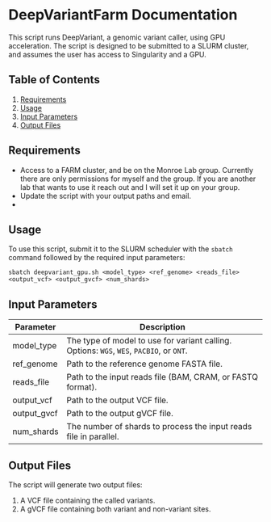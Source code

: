 # DeepVariantFarm Documentation

This script runs DeepVariant, a genomic variant caller, using GPU acceleration. The script is designed to be submitted to a SLURM cluster, and assumes the user has access to Singularity and a GPU.

## Table of Contents
1. [Requirements](#requirements)
2. [Usage](#usage)
3. [Input Parameters](#input-parameters)
4. [Output Files](#output-files)

## Requirements

- Access to a FARM cluster, and be on the Monroe Lab group. Currently there are only permissions for myself and the group. If you are another lab that wants to use it reach out and I will set it up on your group. 
- Update the script with your output paths and email.
- 
## Usage

To use this script, submit it to the SLURM scheduler with the `sbatch` command followed by the required input parameters:

```
sbatch deepvariant_gpu.sh <model_type> <ref_genome> <reads_file> <output_vcf> <output_gvcf> <num_shards>
```

## Input Parameters

| Parameter   | Description                                                  |
| ----------- | ------------------------------------------------------------ |
| model_type  | The type of model to use for variant calling. Options: `WGS`, `WES`, `PACBIO`, or `ONT`. |
| ref_genome  | Path to the reference genome FASTA file.                    |
| reads_file  | Path to the input reads file (BAM, CRAM, or FASTQ format).  |
| output_vcf  | Path to the output VCF file.                                 |
| output_gvcf | Path to the output gVCF file.                                |
| num_shards  | The number of shards to process the input reads file in parallel. |

## Output Files

The script will generate two output files:

1. A VCF file containing the called variants.
2. A gVCF file containing both variant and non-variant sites.
